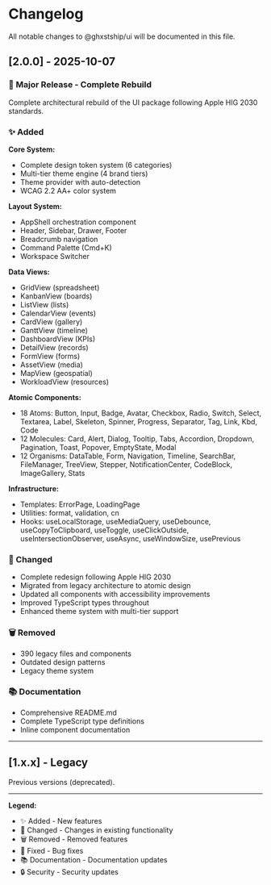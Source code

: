 # Changelog

All notable changes to @ghxstship/ui will be documented in this file.

## [2.0.0] - 2025-10-07

### 🎉 Major Release - Complete Rebuild

Complete architectural rebuild of the UI package following Apple HIG 2030 standards.

### ✨ Added

**Core System:**
- Complete design token system (6 categories)
- Multi-tier theme engine (4 brand tiers)
- Theme provider with auto-detection
- WCAG 2.2 AA+ color system

**Layout System:**
- AppShell orchestration component
- Header, Sidebar, Drawer, Footer
- Breadcrumb navigation
- Command Palette (Cmd+K)
- Workspace Switcher

**Data Views:**
- GridView (spreadsheet)
- KanbanView (boards)
- ListView (lists)
- CalendarView (events)
- CardView (gallery)
- GanttView (timeline)
- DashboardView (KPIs)
- DetailView (records)
- FormView (forms)
- AssetView (media)
- MapView (geospatial)
- WorkloadView (resources)

**Atomic Components:**
- 18 Atoms: Button, Input, Badge, Avatar, Checkbox, Radio, Switch, Select, Textarea, Label, Skeleton, Spinner, Progress, Separator, Tag, Link, Kbd, Code
- 12 Molecules: Card, Alert, Dialog, Tooltip, Tabs, Accordion, Dropdown, Pagination, Toast, Popover, EmptyState, Modal
- 12 Organisms: DataTable, Form, Navigation, Timeline, SearchBar, FileManager, TreeView, Stepper, NotificationCenter, CodeBlock, ImageGallery, Stats

**Infrastructure:**
- Templates: ErrorPage, LoadingPage
- Utilities: format, validation, cn
- Hooks: useLocalStorage, useMediaQuery, useDebounce, useCopyToClipboard, useToggle, useClickOutside, useIntersectionObserver, useAsync, useWindowSize, usePrevious

### 🔄 Changed

- Complete redesign following Apple HIG 2030
- Migrated from legacy architecture to atomic design
- Updated all components with accessibility improvements
- Improved TypeScript types throughout
- Enhanced theme system with multi-tier support

### 🗑️ Removed

- 390 legacy files and components
- Outdated design patterns
- Legacy theme system

### 📚 Documentation

- Comprehensive README.md
- Complete TypeScript type definitions
- Inline component documentation

---

## [1.x.x] - Legacy

Previous versions (deprecated).

---

**Legend:**
- ✨ Added - New features
- 🔄 Changed - Changes in existing functionality
- 🗑️ Removed - Removed features
- 🐛 Fixed - Bug fixes
- 📚 Documentation - Documentation updates
- 🔒 Security - Security updates
